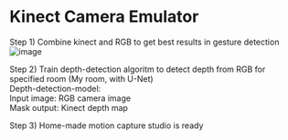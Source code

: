 # Kinect Camera Emulator




Step 1) Combine kinect and RGB to get best results in gesture detection
![image](http://chemmaks.pl/Tutoriale/depth.png)


Step 2) Train depth-detection algoritm to detect depth from RGB for specified room  (My room, with U-Net) \
Depth-detection-model:\
Input image: RGB camera image \
Mask output: Kinect depth map

Step 3) Home-made motion capture studio is ready
